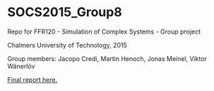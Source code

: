 # SOCS2015_Group8
Repo for FFR120 - Simulation of Complex Systems - Group project

Chalmers University of Technology, 2015


Group members: Jacopo Credi, Martin Henoch, Jonas Meinel, Viktor Wänerlöv

[Final report here.](https://github.com/jcredi/SOCS2015_Group8/blob/master/Supply_Chain_Simulation.pdf)
